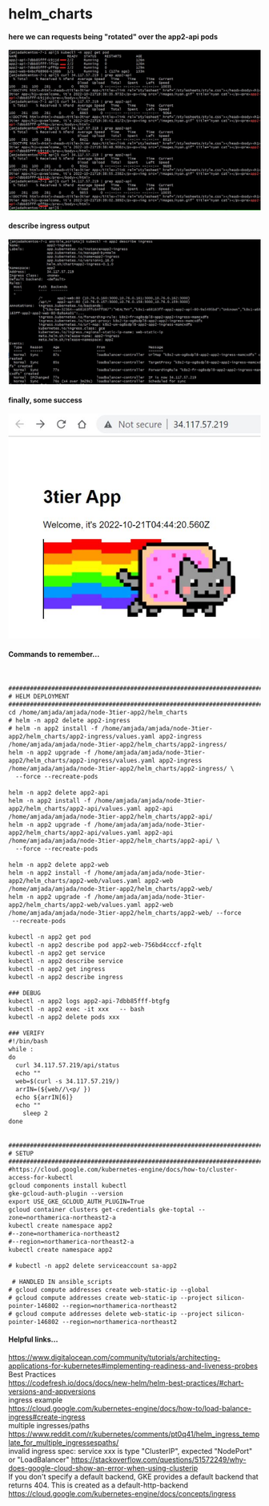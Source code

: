 # helm_charts

#### here we can requests being "rotated" over the app2-api pods
<img src="images/rotating_pods.JPG" width="600"/>

#### describe ingress output
<img src="images/describe_ingress.JPG" width="600"/>

#### finally, some success
<img src="images/success.JPG" width="600"/>

#### Commands to remember...
```


################################################################################
# HELM DEPLOYMENT
################################################################################
cd /home/amjada/amjada/node-3tier-app2/helm_charts
# helm -n app2 delete app2-ingress
# helm -n app2 install -f /home/amjada/amjada/node-3tier-app2/helm_charts/app2-ingress/values.yaml app2-ingress /home/amjada/amjada/node-3tier-app2/helm_charts/app2-ingress/
helm -n app2 upgrade -f /home/amjada/amjada/node-3tier-app2/helm_charts/app2-ingress/values.yaml app2-ingress /home/amjada/amjada/node-3tier-app2/helm_charts/app2-ingress/ \
  --force --recreate-pods

helm -n app2 delete app2-api
helm -n app2 install -f /home/amjada/amjada/node-3tier-app2/helm_charts/app2-api/values.yaml app2-api /home/amjada/amjada/node-3tier-app2/helm_charts/app2-api/
helm -n app2 upgrade -f /home/amjada/amjada/node-3tier-app2/helm_charts/app2-api/values.yaml app2-api /home/amjada/amjada/node-3tier-app2/helm_charts/app2-api/ \
  --force --recreate-pods

helm -n app2 delete app2-web
helm -n app2 install -f /home/amjada/amjada/node-3tier-app2/helm_charts/app2-web/values.yaml app2-web /home/amjada/amjada/node-3tier-app2/helm_charts/app2-web/
helm -n app2 upgrade -f /home/amjada/amjada/node-3tier-app2/helm_charts/app2-web/values.yaml app2-web /home/amjada/amjada/node-3tier-app2/helm_charts/app2-web/ --force
 --recreate-pods

kubectl -n app2 get pod
kubectl -n app2 describe pod app2-web-756bd4cccf-zfqlt
kubectl -n app2 get service
kubectl -n app2 describe service
kubectl -n app2 get ingress
kubectl -n app2 describe ingress

### DEBUG
kubectl -n app2 logs app2-api-7dbb85fff-btgfg
kubectl -n app2 exec -it xxx   -- bash
kubectl -n app2 delete pods xxx

### VERIFY
#!/bin/bash
while :
do
  curl 34.117.57.219/api/status
  echo ""
  web=$(curl -s 34.117.57.219/)
  arrIN=(${web//\<p/ })
  echo ${arrIN[6]}
  echo ""
	sleep 2
done


################################################################################
# SETUP
################################################################################
#https://cloud.google.com/kubernetes-engine/docs/how-to/cluster-access-for-kubectl
gcloud components install kubectl
gke-gcloud-auth-plugin --version
export USE_GKE_GCLOUD_AUTH_PLUGIN=True
gcloud container clusters get-credentials gke-toptal --zone=northamerica-northeast2-a
kubectl create namespace app2
#--zone=northamerica-northeast2
#--region=northamerica-northeast2-a
kubectl create namespace app2

# kubectl -n app2 delete serviceaccount sa-app2

 # HANDLED IN ansible_scripts
# gcloud compute addresses create web-static-ip --global
# gcloud compute addresses create web-static-ip --project silicon-pointer-146802 --region=northamerica-northeast2
# gcloud compute addresses delete web-static-ip --project silicon-pointer-146802 --region=northamerica-northeast2
```

#### Helpful links...
https://www.digitalocean.com/community/tutorials/architecting-applications-for-kubernetes#implementing-readiness-and-liveness-probes<br />
Best Practices<br />
https://codefresh.io/docs/docs/new-helm/helm-best-practices/#chart-versions-and-appversions<br />
ingress example<br />
https://cloud.google.com/kubernetes-engine/docs/how-to/load-balance-ingress#create-ingress<br />
multiple ingresses/paths<br />
https://www.reddit.com/r/kubernetes/comments/pt0q41/helm_ingress_template_for_multiple_ingressespaths/<br />
invalid ingress spec: service xxx is type "ClusterIP", expected "NodePort" or "LoadBalancer"
https://stackoverflow.com/questions/51572249/why-does-google-cloud-show-an-error-when-using-clusterip<br />
If you don't specify a default backend, GKE provides a default backend that returns 404. This is created as a default-http-backend<br />
https://cloud.google.com/kubernetes-engine/docs/concepts/ingress<br />
